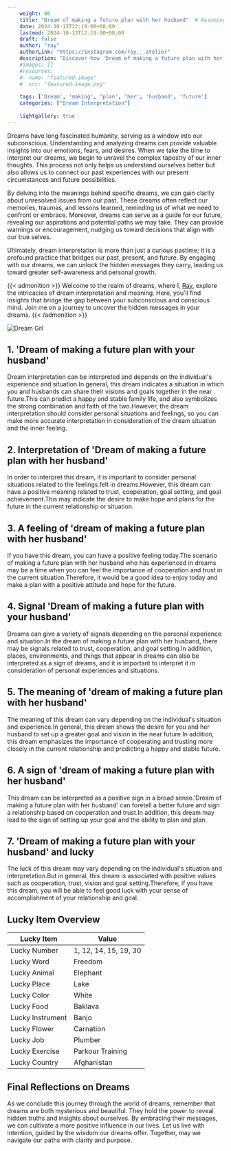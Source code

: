```yaml
---
    weight: 86
    title: "Dream of making a future plan with her husband"  # Assuming 'title' column exists
    date: 2024-10-13T12:19:00+08:00
    lastmod: 2024-10-13T12:19:00+08:00
    draft: false
    author: "ray"
    authorLink: "https://instagram.com/ray._.atelier"
    description: "Discover how 'Dream of making a future plan with her husband' can interpret your future and uncover its significant meanings in your life."
    #images: []
    #resources:
    #- name: "featured-image"
    #  src: "featured-image.png"
    
    tags: ['Dream', 'making', 'plan', 'her', 'husband', 'future']
    categories: ["Dream Interpretation"]
    
    lightgallery: true
---
```

    
Dreams have long fascinated humanity, serving as a window into our subconscious. Understanding and analyzing dreams can provide valuable insights into our emotions, fears, and desires. When we take the time to interpret our dreams, we begin to unravel the complex tapestry of our inner thoughts. This process not only helps us understand ourselves better but also allows us to connect our past experiences with our present circumstances and future possibilities.

By delving into the meanings behind specific dreams, we can gain clarity about unresolved issues from our past. These dreams often reflect our memories, traumas, and lessons learned, reminding us of what we need to confront or embrace. Moreover, dreams can serve as a guide for our future, revealing our aspirations and potential paths we may take. They can provide warnings or encouragement, nudging us toward decisions that align with our true selves.

Ultimately, dream interpretation is more than just a curious pastime; it is a profound practice that bridges our past, present, and future. By engaging with our dreams, we can unlock the hidden messages they carry, leading us toward greater self-awareness and personal growth.

{{< admonition >}}
Welcome to the realm of dreams, where I, [Ray](https://instagram.com/ray._.atelier), explore the intricacies of dream interpretation and meaning. Here, you’ll find insights that bridge the gap between your subconscious and conscious mind. Join me on a journey to uncover the hidden messages in your dreams.
{{< /admonition >}}

![Dream Grl](https://cdn.pixabay.com/photo/2017/11/02/03/35/gothic-2910057_1280.jpg "Dream Grl")

## 1. 'Dream of making a future plan with your husband'
Dream interpretation can be interpreted and depends on the individual's experience and situation.In general, this dream indicates a situation in which you and husbands can share their visions and goals together in the near future.This can predict a happy and stable family life, and also symbolizes the strong combination and faith of the two.However, the dream interpretation should consider personal situations and feelings, so you can make more accurate interpretation in consideration of the dream situation and the inner feeling.

## 2. Interpretation of 'Dream of making a future plan with her husband'
In order to interpret this dream, it is important to consider personal situations related to the feelings felt in dreams.However, this dream can have a positive meaning related to trust, cooperation, goal setting, and goal achievement.This may indicate the desire to make hope and plans for the future in the current relationship or situation.

## 3. A feeling of 'dream of making a future plan with her husband'
If you have this dream, you can have a positive feeling today.The scenario of making a future plan with her husband who has experienced in dreams may be a time when you can feel the importance of cooperation and trust in the current situation.Therefore, it would be a good idea to enjoy today and make a plan with a positive attitude and hope for the future.

## 4. Signal 'Dream of making a future plan with your husband'
Dreams can give a variety of signals depending on the personal experience and situation.In the dream of making a future plan with her husband, there may be signals related to trust, cooperation, and goal setting.In addition, places, environments, and things that appear in dreams can also be interpreted as a sign of dreams, and it is important to interpret it in consideration of personal experiences and situations.

## 5. The meaning of 'dream of making a future plan with her husband'
The meaning of this dream can vary depending on the individual's situation and experience.In general, this dream shows the desire for you and her husband to set up a greater goal and vision in the near future.In addition, this dream emphasizes the importance of cooperating and trusting more closely in the current relationship and predicting a happy and stable future.

## 6. A sign of 'dream of making a future plan with her husband'
This dream can be interpreted as a positive sign in a broad sense.'Dream of making a future plan with her husband' can foretell a better future and sign a relationship based on cooperation and trust.In addition, this dream may lead to the sign of setting up your goal and the ability to plan and plan.

## 7. 'Dream of making a future plan with your husband' and lucky
The luck of this dream may vary depending on the individual's situation and interpretation.But in general, this dream is associated with positive values such as cooperation, trust, vision and goal setting.Therefore, if you have this dream, you will be able to feel good luck with your sense of accomplishment of your relationship and goal.

## Lucky Item Overview
| Lucky Item          | Value              |
|---------------|--------------------|
| Lucky Number        | 1, 12, 14, 15, 19, 30  |
| Lucky Word          | Freedom |
| Lucky Animal        | Elephant |
| Lucky Place         | Lake     |
| Lucky Color         | White     |
| Lucky Food          | Baklava      |
| Lucky Instrument    | Banjo |
| Lucky Flower        | Carnation    |
| Lucky Job           | Plumber       |
| Lucky Exercise      | Parkour Training  |
| Lucky Country       | Afghanistan    |


##  Final Reflections on Dreams

As we conclude this journey through the world of dreams, remember that dreams are both mysterious and beautiful. They hold the power to reveal hidden truths and insights about ourselves. By embracing their messages, we can cultivate a more positive influence in our lives. Let us live with intention, guided by the wisdom our dreams offer. Together, may we navigate our paths with clarity and purpose.
